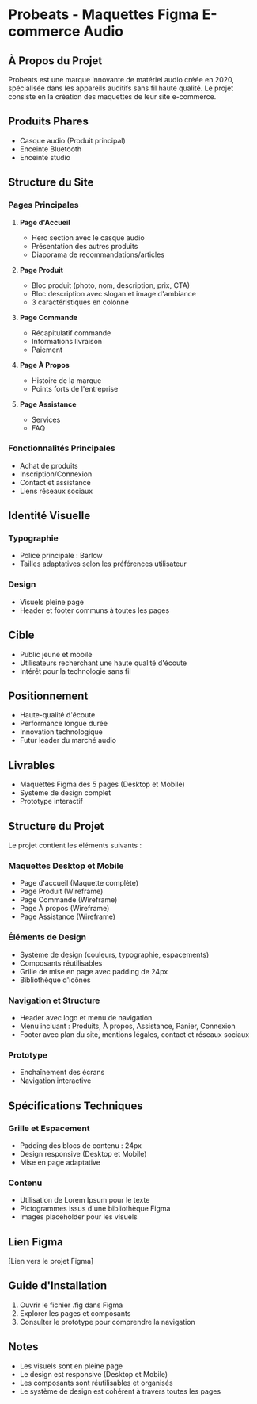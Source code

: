 # Probeats - Maquettes Figma E-commerce Audio

## À Propos du Projet
Probeats est une marque innovante de matériel audio créée en 2020, spécialisée dans les appareils auditifs sans fil haute qualité. Le projet consiste en la création des maquettes de leur site e-commerce.

## Produits Phares
- Casque audio (Produit principal)
- Enceinte Bluetooth
- Enceinte studio

## Structure du Site

### Pages Principales
1. **Page d'Accueil**
   - Hero section avec le casque audio
   - Présentation des autres produits
   - Diaporama de recommandations/articles

2. **Page Produit**
   - Bloc produit (photo, nom, description, prix, CTA)
   - Bloc description avec slogan et image d'ambiance
   - 3 caractéristiques en colonne

3. **Page Commande**
   - Récapitulatif commande
   - Informations livraison
   - Paiement

4. **Page À Propos**
   - Histoire de la marque
   - Points forts de l'entreprise

5. **Page Assistance**
   - Services
   - FAQ

### Fonctionnalités Principales
- Achat de produits
- Inscription/Connexion
- Contact et assistance
- Liens réseaux sociaux

## Identité Visuelle

### Typographie
- Police principale : Barlow
- Tailles adaptatives selon les préférences utilisateur

### Design
- Visuels pleine page
- Header et footer communs à toutes les pages

## Cible
- Public jeune et mobile
- Utilisateurs recherchant une haute qualité d'écoute
- Intérêt pour la technologie sans fil

## Positionnement
- Haute-qualité d'écoute
- Performance longue durée
- Innovation technologique
- Futur leader du marché audio

## Livrables
- Maquettes Figma des 5 pages (Desktop et Mobile)
- Système de design complet
- Prototype interactif

## Structure du Projet

Le projet contient les éléments suivants :

### Maquettes Desktop et Mobile
- Page d'accueil (Maquette complète)
- Page Produit (Wireframe)
- Page Commande (Wireframe)
- Page À propos (Wireframe)
- Page Assistance (Wireframe)

### Éléments de Design
- Système de design (couleurs, typographie, espacements)
- Composants réutilisables
- Grille de mise en page avec padding de 24px
- Bibliothèque d'icônes

### Navigation et Structure
- Header avec logo et menu de navigation
- Menu incluant : Produits, À propos, Assistance, Panier, Connexion
- Footer avec plan du site, mentions légales, contact et réseaux sociaux

### Prototype
- Enchaînement des écrans
- Navigation interactive

## Spécifications Techniques

### Grille et Espacement
- Padding des blocs de contenu : 24px
- Design responsive (Desktop et Mobile)
- Mise en page adaptative

### Contenu
- Utilisation de Lorem Ipsum pour le texte
- Pictogrammes issus d'une bibliothèque Figma
- Images placeholder pour les visuels

## Lien Figma
[Lien vers le projet Figma]

## Guide d'Installation
1. Ouvrir le fichier .fig dans Figma
2. Explorer les pages et composants
3. Consulter le prototype pour comprendre la navigation

## Notes
- Les visuels sont en pleine page
- Le design est responsive (Desktop et Mobile)
- Les composants sont réutilisables et organisés
- Le système de design est cohérent à travers toutes les pages 